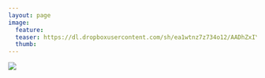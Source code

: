 ```yaml
---
layout: page
image:
  feature:
  teaser: https://dl.dropboxusercontent.com/sh/ea1wtnz7z734o12/AADhZxIY7_1HPAogbBStwQAqa/luontokuvat/talvi/IMG_20140316_080411-245px.jpg
  thumb:
---
```


[![](https://dl.dropboxusercontent.com/sh/ea1wtnz7z734o12/AAAs8MmwxEfT_YSU0prsjeKka/luontokuvat/talvi/IMG_20140316_080411-800px.jpg)](https://dl.dropboxusercontent.com/sh/ea1wtnz7z734o12/AAB9LQDIarkS-XhN9E4aXkm9a/luontokuvat/talvi/IMG_20140316_080411.jpg)
